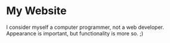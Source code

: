 My Website
=======

I consider myself a computer programmer, not a web developer. Appearance is important, but functionality is more so. ;)
